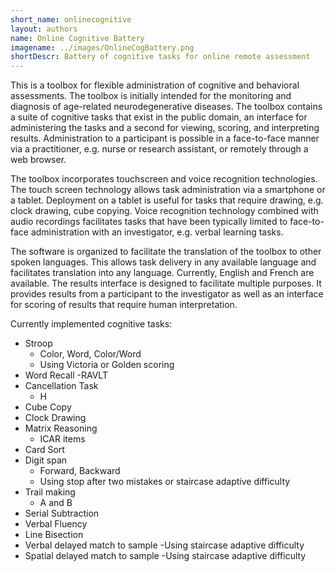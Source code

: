 ```yaml
---
short_name: onlinecognitive
layout: authors
name: Online Cognitive Battery
imagename: ../images/OnlineCogBattery.png
shortDescr: Battery of cognitive tasks for online remote assessment
---
```



This is a toolbox for flexible administration of cognitive and behavioral assessments. The  toolbox is initially intended for the monitoring and diagnosis of age-related neurodegenerative diseases. The toolbox contains a suite of cognitive tasks that exist in the public domain, an interface for administering the tasks and a second for viewing, scoring, and interpreting results. Administration to a participant is possible in a face-to-face manner via a practitioner, e.g. nurse or research assistant, or remotely through a web browser.

The toolbox incorporates touchscreen and voice recognition technologies. The touch screen technology allows task administration via a smartphone or a tablet. Deployment on a tablet is useful for tasks that require drawing, e.g. clock drawing, cube copying. Voice recognition technology combined with audio recordings facilitates tasks that have been typically limited to face-to-face administration with an investigator, e.g. verbal learning tasks. 

The software is organized to facilitate the translation of the toolbox to other spoken languages. This allows task delivery in any available language and facilitates translation into any language. Currently, English and French are available. The results interface is designed to facilitate multiple purposes. It provides results from a participant to the investigator as well as an interface for scoring of results that require human interpretation.


Currently implemented cognitive tasks:
- Stroop
    - Color, Word, Color/Word
    - Using Victoria or Golden scoring
- Word Recall
    -RAVLT
- Cancellation Task
    - H
- Cube Copy
- Clock Drawing
- Matrix Reasoning
    - ICAR items
- Card Sort
- Digit span
    - Forward, Backward
    - Using stop after two mistakes or staircase adaptive difficulty
- Trail making
    - A and B
- Serial Subtraction
- Verbal Fluency
- Line Bisection
- Verbal delayed match to sample
    -Using staircase adaptive difficulty
- Spatial delayed match to sample
    -Using staircase adaptive difficulty


